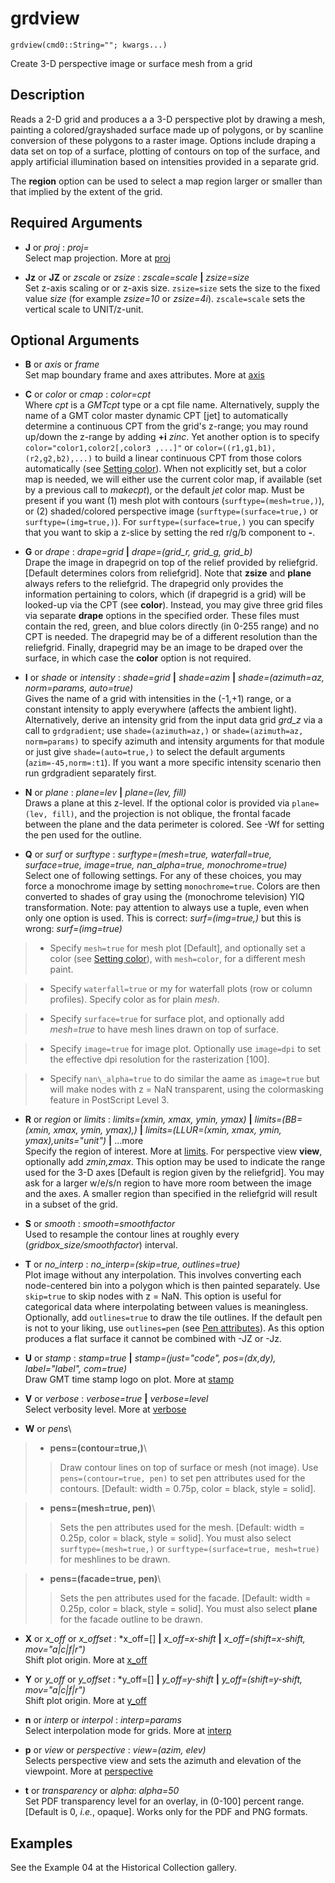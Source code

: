 # grdview

    grdview(cmd0::String=""; kwargs...)

Create 3-D perspective image or surface mesh from a grid

Description
-----------

Reads a 2-D grid and produces a a 3-D perspective plot by drawing a mesh, painting a colored/grayshaded
surface made up of polygons, or by scanline conversion of these polygons to a raster image. Options
include draping a data set on top of a surface, plotting of contours on top of the surface, and apply
artificial illumination based on intensities provided in a separate grid.

The **region** option can be used to select a map region larger or smaller than that implied by the extent of the grid. 

Required Arguments
------------------

- **J** or *proj* : *proj=<parameters>*\
   Select map projection. More at [proj](@ref)

- **Jz** or **JZ** or *zscale* or *zsize* : *zscale=scale* **|** *zsize=size*\
   Set z-axis scaling or or z-axis size. ``zsize=size`` sets the size to the fixed value *size*
   (for example *zsize=10* or *zsize=4i*). ``zscale=scale`` sets the vertical scale to UNIT/z-unit.

Optional Arguments
------------------

- **B** or *axis* or *frame*\
   Set map boundary frame and axes attributes. More at [axis](@ref)

- **C** or *color* or *cmap* : *color=cpt*\
   Where *cpt* is a *GMTcpt* type or a cpt file name. Alternatively, supply the name of a GMT color master
   dynamic CPT [jet] to automatically determine a continuous CPT from the grid's z-range; you may round
   up/down the z-range by adding **+i** *zinc*. Yet another option is to specify ``color="color1,color2[,color3 ,...]"`` or ``color=((r1,g1,b1),(r2,g2,b2),...)`` to build a linear continuous CPT from those colors automatically (see [Setting color](@ref)). When not explicitly set, but a color map is needed, we will either use the current color map, if available (set by a previous call to *makecpt*), or the default *jet* color map. Must be present if you want (1) mesh plot with contours (``surftype=(mesh=true,)``), or (2) shaded/colored perspective image (``surftype=(surface=true,)`` or ``surftype=(img=true,)``). For ``surftype=(surface=true,)`` you can specify that you want to skip a z-slice by setting the red r/g/b component to **-**.

- **G** or *drape* : *drape=grid* **|** *drape=(grid_r, grid_g, grid_b)*\
   Drape the image in drapegrid on top of the relief provided by reliefgrid. [Default determines colors from
   reliefgrid]. Note that **zsize** and **plane** always refers to the reliefgrid. The drapegrid only provides
   the information pertaining to colors, which (if drapegrid is a grid) will be looked-up via the CPT (see
   **color**). Instead, you may give three grid files via separate **drape** options in the specified order.
   These files must contain the red, green, and blue colors directly (in 0-255 range) and no CPT is needed.
   The drapegrid may be of a different resolution than the reliefgrid. Finally, drapegrid may be an image to
   be draped over the surface, in which case the **color** option is not required.

- **I** or *shade* or *intensity* : *shade=grid* **|** *shade=azim* **|** *shade=(azimuth=az, norm=params, auto=true)*\
   Gives the name of a grid with intensities in the (-1,+1) range, or a constant intensity to apply everywhere
   (affects the ambient light). Alternatively, derive an intensity grid from the input data grid *grd_z* via a
   call to `grdgradient`; use ``shade=(azimuth=az,)`` or ``shade=(azimuth=az, norm=params)`` to specify azimuth
   and intensity arguments for that module or just give ``shade=(auto=true,)`` to select the default arguments
   (``azim=-45,norm=:t1``). If you want a more specific intensity scenario then run grdgradient separately first.

- **N** or *plane* : *plane=lev* **|** *plane=(lev, fill)*\
    Draws a plane at this z-level. If the optional color is provided via ``plane=(lev, fill)``, and the
    projection is not oblique, the frontal facade between the plane and the data perimeter is colored.
    See -Wf for setting the pen used for the outline.

- **Q** or *surf* or *surftype* : *surftype=(mesh=true, waterfall=true, surface=true, image=true, nan_alpha=true, monochrome=true)*\
    Select one of following settings. For any of these choices, you may force a monochrome image by setting
    ``monochrome=true``. Colors are then converted to shades of gray using the (monochrome television) YIQ
    transformation. Note: pay attention to always use a tuple, even when only one option is used. This is
    correct: *surf=(img=true,)* but this is wrong: *surf=(img=true)*

> - Specify ``mesh=true`` for mesh plot [Default], and optionally set a color (see [Setting color](@ref)), with ``mesh=color``, for a different mesh paint.

> - Specify ``waterfall=true`` or my for waterfall plots (row or column profiles). Specify color as for plain *mesh*.

> - Specify ``surface=true`` for surface plot, and optionally add *mesh=true* to have mesh lines drawn on top of surface.

> - Specify ``image=true`` for image plot. Optionally use ``image=dpi`` to set the effective dpi resolution for the rasterization [100].

> - Specify ``nan\_alpha=true`` to do similar the aame as ``image=true`` but will make nodes with z = NaN transparent, using the colormasking feature in PostScript Level 3.

- **R** or *region* or *limits* : *limits=(xmin, xmax, ymin, ymax)* **|** *limits=(BB=(xmin, xmax, ymin, ymax),)*
   **|** *limits=(LLUR=(xmin, xmax, ymin, ymax),units="unit")* **|** ...more\
   Specify the region of interest. More at [limits](@ref). For perspective view **view**, optionally add
   *zmin,zmax*. This option may be used to indicate the range used for the 3-D axes [Default is region given
   by the reliefgrid]. You may ask for a larger w/e/s/n region to have more room between the image and the axes.
   A smaller region than specified in the reliefgrid will result in a subset of the grid.

- **S** or *smooth* : *smooth=smoothfactor*\
   Used to resample the contour lines at roughly every (*gridbox_size/smoothfactor*) interval.

- **T** or *no_interp* : *no_interp=(skip=true, outlines=true)*\
   Plot image without any interpolation. This involves converting each node-centered bin into a polygon
   which is then painted separately. Use ``skip=true`` to skip nodes with z = NaN. This option is useful
   for categorical data where interpolating between values is meaningless. Optionally, add ``outlines=true``
   to draw the tile outlines. If the default pen is not to your liking, use ``outlines=pen``
   (see [Pen attributes](@ref)). As this option produces a flat surface it cannot be combined with -JZ or -Jz.

- **U** or *stamp* : *stamp=true* **|** *stamp=(just="code", pos=(dx,dy), label="label", com=true)*\
   Draw GMT time stamp logo on plot. More at [stamp](@ref)

- **V** or *verbose* : *verbose=true* **|** *verbose=level*\
   Select verbosity level. More at [verbose](@ref)

- **W** or *pens*\
> - **pens=(contour=true,)**\
>>   Draw contour lines on top of surface or mesh (not image). Use ``pens=(contour=true, pen)`` to set pen
>>   attributes used for the contours. [Default: width = 0.75p, color = black, style = solid].

> - **pens=(mesh=true, pen)**\
>>   Sets the pen attributes used for the mesh. [Default: width = 0.25p, color = black, style = solid]. You must also select ``surftype=(mesh=true,)`` or ``surftype=(surface=true, mesh=true)`` for meshlines to be drawn.

> - **pens=(facade=true, pen)**\
>>   Sets the pen attributes used for the facade. [Default: width = 0.25p, color = black, style = solid]. You must also select **plane** for the facade outline to be drawn.

- **X** or *x_off* or *x_offset* : *x_off=[] **|** *x_off=x-shift* **|** *x_off=(shift=x-shift, mov="a|c|f|r")*\
   Shift plot origin. More at [x_off](@ref)

- **Y** or *y_off* or *y_offset* : *y_off=[] **|** *y_off=y-shift* **|** *y_off=(shift=y-shift, mov="a|c|f|r")*\
   Shift plot origin. More at [y_off](@ref)

- **n** or *interp* or *interpol* : *interp=params*\
   Select interpolation mode for grids. More at [interp](@ref)

- **p** or *view* or *perspective* : *view=(azim, elev)*\
   Selects perspective view and sets the azimuth and elevation of the viewpoint. More at [perspective](@ref)

- **t** or *transparency* or *alpha*: *alpha=50*\
   Set PDF transparency level for an overlay, in (0-100] percent range. [Default is 0, *i.e.*, opaque].
   Works only for the PDF and PNG formats.

Examples
--------

See the Example 04 at the Historical Collection gallery.
